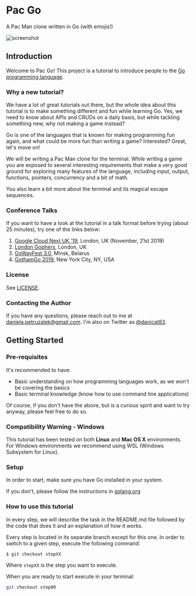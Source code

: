 # Pac Go

A Pac Man clone written in Go (with emojis!)

![screenshot](./screenshot.jpg)

## Introduction

Welcome to Pac Go! This project is a tutorial to introduce people to the [Go programming language](https://golang.org).

### Why a new tutorial?

We have a lot of great tutorials out there, but the whole idea about this tutorial is to make something different and fun while learning Go. Yes, we need to know about APIs and CRUDs on a daily basis, but while tackling something new, why not making a game instead?

Go is one of the languages that is known for making programming fun again, and what could be more fun than writing a game? Interested? Great, let's move on!

We will be writing a Pac Man clone for the terminal. While writing a game you are exposed to several interesting requirements that make a very good ground for exploring many features of the language, including input, output, functions, pointers, concurrency and a bit of math.

You also learn a bit more about the terminal and its magical escape sequences.

### Conference Talks

If you want to have a look at the tutorial in a talk format before trying (about 25 minutes), try one of the links below:

1. [Google Cloud Next UK '19](https://cloud.withgoogle.com/next/uk/sessions?session=DZ224), London, UK (November, 21st 2019)
1. [London Gophers](https://youtu.be/SM8LTMnB4x0), London, UK
1. [GoWayFest 3.0](https://youtu.be/0qvW4kIlS8I), Minsk, Belarus
1. [GothamGo 2019](https://youtu.be/GH0DlCKTppE), New York City, NY, USA

### License

See [LICENSE](LICENSE).

### Contacting the Author

If you have any questions, please reach out to me at [daniela.petruzalek@gmail.com](mailto:daniela.petruzalek@gmail.com). I'm also on Twitter as [@danicat83](https://twitter.com/danicat83).

## Getting Started

### Pre-requisites

It's recommended to have:
- Basic understanding on how programming languages work, as we won't be covering the basics
- Basic terminal knowledge (know how to use command line applications)

Of course, if you don't have the above, but is a curious spirit and want to try anyway, please feel free to do so.

### Compatibility Warning - Windows

This tutorial has been tested on both **Linux** and **Mac OS X** environments. For Windows environments we recommend using WSL (Windows Subsystem for Linux).

### Setup

In order to start, make sure you have Go installed in your system.

If you don't, please follow the instructions in [golang.org](https://golang.org)

### How to use this tutorial

In every step, we will describe the task in the README.md file followed by the code that does it and an explanation of how it works.

Every step is located in its separate branch except for this one. In order to switch to a given step, execute the following command:

```sh
$ git checkout stepXX
```

Where `stepXX` is the step you want to execute.

When you are ready to start execute in your terminal:

```sh
git checkout step00
```



